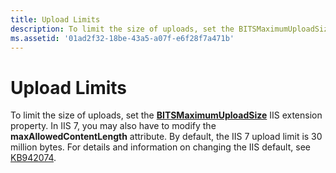 ```yaml
---
title: Upload Limits
description: To limit the size of uploads, set the BITSMaximumUploadSize IIS extension property.
ms.assetid: '01ad2f32-18be-43a5-a07f-e6f28f7a471b'
---
```


# Upload Limits

To limit the size of uploads, set the [**BITSMaximumUploadSize**](bits-iis-extension-properties.md) IIS extension property. In IIS 7, you may also have to modify the **maxAllowedContentLength** attribute. By default, the IIS 7 upload limit is 30 million bytes. For details and information on changing the IIS default, see [KB942074](http://go.microsoft.com/fwlink/p/?linkid=105575).

 

 




